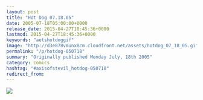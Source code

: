 ```yaml
---
layout: post
title: "Hot Dog 07.18.05"
date: 2005-07-18T05:00:00+0000
release_date: 2015-04-27T18:45:36+0000
lastmod: 2015-04-27T18:45:36+0000
keywords: "aetshotdoggif"
image: "http://d3e878vmunx8cm.cloudfront.net/assets/hotdog_07_18_05.gif"
permalink: "/p/hotdog-050718"
summary: "Originally published Monday July, 18th 2005"
category: comics
hashtag: "#axisofstevil_hotdog-050718"
redirect_from:
---
```


![](http://d3e878vmunx8cm.cloudfront.net/assets/hotdog_07_18_05.gif)
